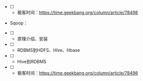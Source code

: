 - [ ] - 极客时间：https://time.geekbang.org/column/article/78498

- Sqoop：
- [ ]   - 原理介绍、安装
- [ ]   - RDBMS到HDFS、Hive、Hbase
- [ ]   - Hive到RDBMS

- [ ] - 极客时间：https://time.geekbang.org/column/article/78498